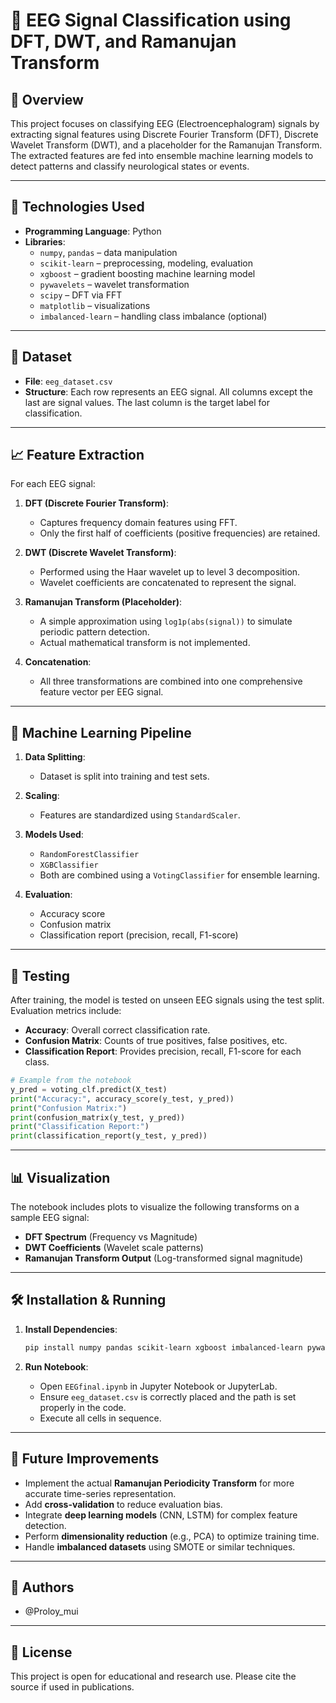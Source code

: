 
# 🧠 EEG Signal Classification using DFT, DWT, and Ramanujan Transform

## 📘 Overview

This project focuses on classifying EEG (Electroencephalogram) signals by extracting signal features using Discrete Fourier Transform (DFT), Discrete Wavelet Transform (DWT), and a placeholder for the Ramanujan Transform. The extracted features are fed into ensemble machine learning models to detect patterns and classify neurological states or events.

---

## 🧰 Technologies Used

- **Programming Language**: Python
- **Libraries**:
  - `numpy`, `pandas` – data manipulation
  - `scikit-learn` – preprocessing, modeling, evaluation
  - `xgboost` – gradient boosting machine learning model
  - `pywavelets` – wavelet transformation
  - `scipy` – DFT via FFT
  - `matplotlib` – visualizations
  - `imbalanced-learn` – handling class imbalance (optional)

---

## 📂 Dataset

- **File**: `eeg_dataset.csv`
- **Structure**: Each row represents an EEG signal. All columns except the last are signal values. The last column is the target label for classification.

---

## 📈 Feature Extraction

For each EEG signal:

1. **DFT (Discrete Fourier Transform)**:
   - Captures frequency domain features using FFT.
   - Only the first half of coefficients (positive frequencies) are retained.

2. **DWT (Discrete Wavelet Transform)**:
   - Performed using the Haar wavelet up to level 3 decomposition.
   - Wavelet coefficients are concatenated to represent the signal.

3. **Ramanujan Transform (Placeholder)**:
   - A simple approximation using `log1p(abs(signal))` to simulate periodic pattern detection.
   - Actual mathematical transform is not implemented.

4. **Concatenation**:
   - All three transformations are combined into one comprehensive feature vector per EEG signal.

---

## 🤖 Machine Learning Pipeline

1. **Data Splitting**:
   - Dataset is split into training and test sets.

2. **Scaling**:
   - Features are standardized using `StandardScaler`.

3. **Models Used**:
   - `RandomForestClassifier`
   - `XGBClassifier`
   - Both are combined using a `VotingClassifier` for ensemble learning.

4. **Evaluation**:
   - Accuracy score
   - Confusion matrix
   - Classification report (precision, recall, F1-score)

---

## 🧪 Testing

After training, the model is tested on unseen EEG signals using the test split. Evaluation metrics include:

- **Accuracy**: Overall correct classification rate.
- **Confusion Matrix**: Counts of true positives, false positives, etc.
- **Classification Report**: Provides precision, recall, F1-score for each class.

```python
# Example from the notebook
y_pred = voting_clf.predict(X_test)
print("Accuracy:", accuracy_score(y_test, y_pred))
print("Confusion Matrix:")
print(confusion_matrix(y_test, y_pred))
print("Classification Report:")
print(classification_report(y_test, y_pred))
```

---

## 📊 Visualization

The notebook includes plots to visualize the following transforms on a sample EEG signal:
- **DFT Spectrum** (Frequency vs Magnitude)
- **DWT Coefficients** (Wavelet scale patterns)
- **Ramanujan Transform Output** (Log-transformed signal magnitude)

---

## 🛠 Installation & Running

1. **Install Dependencies**:
   ```bash
   pip install numpy pandas scikit-learn xgboost imbalanced-learn pywavelets
   ```

2. **Run Notebook**:
   - Open `EEGfinal.ipynb` in Jupyter Notebook or JupyterLab.
   - Ensure `eeg_dataset.csv` is correctly placed and the path is set properly in the code.
   - Execute all cells in sequence.

---

## 🚀 Future Improvements

- Implement the actual **Ramanujan Periodicity Transform** for more accurate time-series representation.
- Add **cross-validation** to reduce evaluation bias.
- Integrate **deep learning models** (CNN, LSTM) for complex feature detection.
- Perform **dimensionality reduction** (e.g., PCA) to optimize training time.
- Handle **imbalanced datasets** using SMOTE or similar techniques.

---

## 🧠 Authors

- @Proloy_mui

---

## 📌 License

This project is open for educational and research use. Please cite the source if used in publications.
